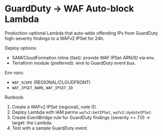 # GuardDuty → WAF Auto-block Lambda

Production-optional Lambda that auto-adds offending IPs from GuardDuty high-severity findings to a
WAFv2 IPSet for 24h.

Deploy options:

- SAM/CloudFormation inline (fast): provide WAF IPSet ARN/ID via env.
- Terraform module (preferred): wire to GuardDuty event bus.

Env vars:

- `WAF_SCOPE` (REGIONAL/CLOUDFRONT)
- `WAF_IPSET_NAME`, `WAF_IPSET_ID`

Runbook:

1. Create a WAFv2 IPSet (regional), note ID.
2. Deploy Lambda with IAM perms `wafv2:GetIPSet`, `wafv2:UpdateIPSet`.
3. Create EventBridge rule for GuardDuty findings (severity >= 7.0) → target: the Lambda.
4. Test with a sample GuardDuty event.
